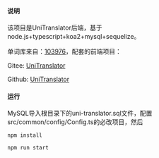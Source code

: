 #### 说明

该项目是UniTranslator后端，基于node.js+typescript+koa2+mysql+sequelize。

单词库来自：[103976](https://github.com/1eez/103976)，配套的前端项目：

Gitee: [UniTranslator](https://gitee.com/youyouzhang/uni-translator-frontend)

Github: [UniTranslator](https://github.com/zhangfh-cq/uni-translator-frontend)

#### 运行

MySQL导入根目录下的uni-translator.sql文件，配置src/common/config/Config.ts的必改项目，然后

```
npm install
```

```
npm run start
```



